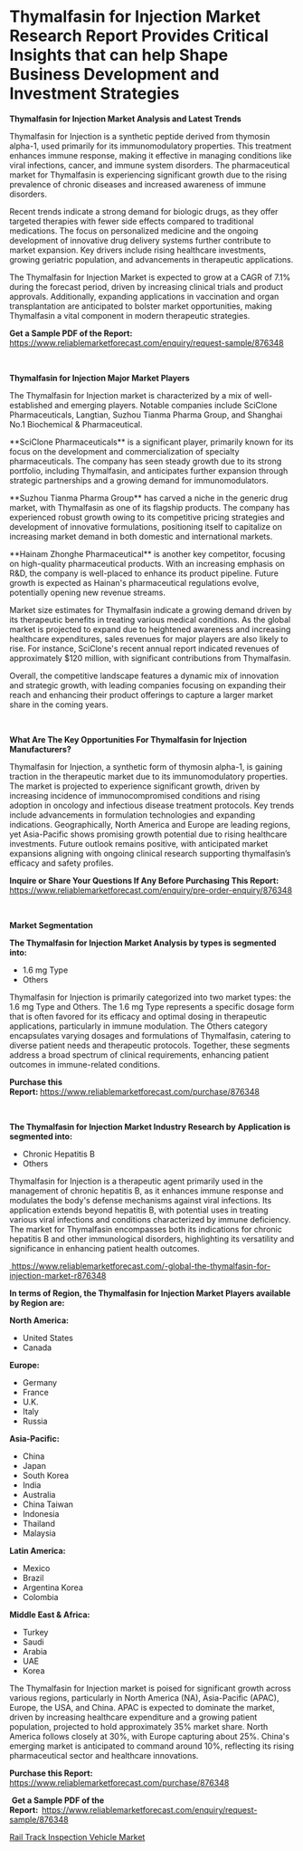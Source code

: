 <p><h1>Thymalfasin for Injection Market Research Report Provides Critical Insights that can help Shape Business Development and Investment Strategies</h1></p><p><strong>Thymalfasin for Injection Market Analysis and Latest Trends</strong></p>
<p><p>Thymalfasin for Injection is a synthetic peptide derived from thymosin alpha-1, used primarily for its immunomodulatory properties. This treatment enhances immune response, making it effective in managing conditions like viral infections, cancer, and immune system disorders. The pharmaceutical market for Thymalfasin is experiencing significant growth due to the rising prevalence of chronic diseases and increased awareness of immune disorders. </p><p>Recent trends indicate a strong demand for biologic drugs, as they offer targeted therapies with fewer side effects compared to traditional medications. The focus on personalized medicine and the ongoing development of innovative drug delivery systems further contribute to market expansion. Key drivers include rising healthcare investments, growing geriatric population, and advancements in therapeutic applications.</p><p>The Thymalfasin for Injection Market is expected to grow at a CAGR of 7.1% during the forecast period, driven by increasing clinical trials and product approvals. Additionally, expanding applications in vaccination and organ transplantation are anticipated to bolster market opportunities, making Thymalfasin a vital component in modern therapeutic strategies.</p></p>
<p><strong>Get a Sample PDF of the Report:&nbsp;</strong> <a href="https://www.reliablemarketforecast.com/enquiry/request-sample/876348?utm_campaign=2925&utm_medium=2&utm_source=Github&utm_content=ia&utm_term=30032025&utm_id=thymalfasin-for-injection">https://www.reliablemarketforecast.com/enquiry/request-sample/876348</a></p>
<p>&nbsp;</p>
<p><strong>Thymalfasin for Injection Major Market Players</strong></p>
<p><p>The Thymalfasin for Injection market is characterized by a mix of well-established and emerging players. Notable companies include SciClone Pharmaceuticals, Langtian, Suzhou Tianma Pharma Group, and Shanghai No.1 Biochemical & Pharmaceutical. </p><p>**SciClone Pharmaceuticals** is a significant player, primarily known for its focus on the development and commercialization of specialty pharmaceuticals. The company has seen steady growth due to its strong portfolio, including Thymalfasin, and anticipates further expansion through strategic partnerships and a growing demand for immunomodulators.</p><p>**Suzhou Tianma Pharma Group** has carved a niche in the generic drug market, with Thymalfasin as one of its flagship products. The company has experienced robust growth owing to its competitive pricing strategies and development of innovative formulations, positioning itself to capitalize on increasing market demand in both domestic and international markets.</p><p>**Hainam Zhonghe Pharmaceutical** is another key competitor, focusing on high-quality pharmaceutical products. With an increasing emphasis on R&D, the company is well-placed to enhance its product pipeline. Future growth is expected as Hainan's pharmaceutical regulations evolve, potentially opening new revenue streams.</p><p>Market size estimates for Thymalfasin indicate a growing demand driven by its therapeutic benefits in treating various medical conditions. As the global market is projected to expand due to heightened awareness and increasing healthcare expenditures, sales revenues for major players are also likely to rise. For instance, SciClone's recent annual report indicated revenues of approximately $120 million, with significant contributions from Thymalfasin.</p><p>Overall, the competitive landscape features a dynamic mix of innovation and strategic growth, with leading companies focusing on expanding their reach and enhancing their product offerings to capture a larger market share in the coming years.</p></p>
<p>&nbsp;</p>
<p><strong>What Are The Key Opportunities For Thymalfasin for Injection Manufacturers?</strong></p>
<p><p>Thymalfasin for Injection, a synthetic form of thymosin alpha-1, is gaining traction in the therapeutic market due to its immunomodulatory properties. The market is projected to experience significant growth, driven by increasing incidence of immunocompromised conditions and rising adoption in oncology and infectious disease treatment protocols. Key trends include advancements in formulation technologies and expanding indications. Geographically, North America and Europe are leading regions, yet Asia-Pacific shows promising growth potential due to rising healthcare investments. Future outlook remains positive, with anticipated market expansions aligning with ongoing clinical research supporting thymalfasin’s efficacy and safety profiles.</p></p>
<p><strong>Inquire or Share Your Questions If Any Before Purchasing This Report:</strong> <a href="https://www.reliablemarketforecast.com/enquiry/pre-order-enquiry/876348?utm_campaign=2925&utm_medium=2&utm_source=Github&utm_content=ia&utm_term=30032025&utm_id=thymalfasin-for-injection">https://www.reliablemarketforecast.com/enquiry/pre-order-enquiry/876348</a></p>
<p>&nbsp;</p>
<p><strong>Market Segmentation</strong></p>
<p><strong>The Thymalfasin for Injection Market Analysis by types is segmented into:</strong></p>
<p><ul><li>1.6 mg Type</li><li>Others</li></ul></p>
<p><p>Thymalfasin for Injection is primarily categorized into two market types: the 1.6 mg Type and Others. The 1.6 mg Type represents a specific dosage form that is often favored for its efficacy and optimal dosing in therapeutic applications, particularly in immune modulation. The Others category encapsulates varying dosages and formulations of Thymalfasin, catering to diverse patient needs and therapeutic protocols. Together, these segments address a broad spectrum of clinical requirements, enhancing patient outcomes in immune-related conditions.</p></p>
<p><strong>Purchase this Report:&nbsp;</strong><a href="https://www.reliablemarketforecast.com/purchase/876348?utm_campaign=2925&utm_medium=2&utm_source=Github&utm_content=ia&utm_term=30032025&utm_id=thymalfasin-for-injection">https://www.reliablemarketforecast.com/purchase/876348</a></p>
<p>&nbsp;</p>
<p><strong>The Thymalfasin for Injection Market Industry Research by Application is segmented into:</strong></p>
<p><ul><li>Chronic Hepatitis B</li><li>Others</li></ul></p>
<p><p>Thymalfasin for Injection is a therapeutic agent primarily used in the management of chronic hepatitis B, as it enhances immune response and modulates the body's defense mechanisms against viral infections. Its application extends beyond hepatitis B, with potential uses in treating various viral infections and conditions characterized by immune deficiency. The market for Thymalfasin encompasses both its indications for chronic hepatitis B and other immunological disorders, highlighting its versatility and significance in enhancing patient health outcomes.</p></p>
<p><a href="https://www.reliablemarketforecast.com/-global-the-thymalfasin-for-injection-market-r876348?utm_campaign=2925&utm_medium=2&utm_source=Github&utm_content=ia&utm_term=30032025&utm_id=thymalfasin-for-injection">&nbsp;https://www.reliablemarketforecast.com/-global-the-thymalfasin-for-injection-market-r876348</a></p>
<p><strong>In terms of Region, the Thymalfasin for Injection Market Players available by Region are:</strong></p>
<p>
    <p> <strong> North America: </strong>
        <ul>
            <li>United States</li>
            <li>Canada</li>
        </ul>
        </p> 
    <p> <strong> Europe: </strong>
        <ul>
            <li>Germany</li>
            <li>France</li>
            <li>U.K.</li>
            <li>Italy</li>
            <li>Russia</li>
        </ul>
        </p> 
    <p> <strong> Asia-Pacific: </strong>
        <ul>
            <li>China</li>
            <li>Japan</li>
            <li>South Korea</li>
            <li>India</li>
            <li>Australia</li>
            <li>China Taiwan</li>
            <li>Indonesia</li>
            <li>Thailand</li>
            <li>Malaysia</li>
        </ul>
        </p> 
    <p> <strong> Latin America: </strong>
        <ul>
            <li>Mexico</li>
            <li>Brazil</li>
            <li>Argentina Korea</li>
            <li>Colombia</li>
        </ul>
        </p> 
    <p> <strong> Middle East & Africa: </strong>
        <ul>
            <li>Turkey</li>
            <li>Saudi</li>
            <li>Arabia</li>
            <li>UAE</li>
            <li>Korea</li>
        </ul>
    </p>
    </p>
<p><p>The Thymalfasin for Injection market is poised for significant growth across various regions, particularly in North America (NA), Asia-Pacific (APAC), Europe, the USA, and China. APAC is expected to dominate the market, driven by increasing healthcare expenditure and a growing patient population, projected to hold approximately 35% market share. North America follows closely at 30%, with Europe capturing about 25%. China's emerging market is anticipated to command around 10%, reflecting its rising pharmaceutical sector and healthcare innovations.</p></p>
<p><strong>Purchase this Report: </strong><a href="https://www.reliablemarketforecast.com/purchase/876348?utm_campaign=2925&utm_medium=2&utm_source=Github&utm_content=ia&utm_term=30032025&utm_id=thymalfasin-for-injection">https://www.reliablemarketforecast.com/purchase/876348</a></p>
<p>&nbsp;<strong>Get a Sample PDF of the Report:&nbsp;&nbsp;</strong><a href="https://www.reliablemarketforecast.com/enquiry/request-sample/876348?utm_campaign=2925&utm_medium=2&utm_source=Github&utm_content=ia&utm_term=30032025&utm_id=thymalfasin-for-injection">https://www.reliablemarketforecast.com/enquiry/request-sample/876348</a></p>
<p><strong></strong></p>
<p><p><a href="https://github.com/boysabotzoc/Market-Research-Report-List-1/blob/main/rail-track-inspection-vehicle-market.md?utm_campaign=2925&utm_medium=2&utm_source=Github&utm_content=ia&utm_term=30032025&utm_id=thymalfasin-for-injection">Rail Track Inspection Vehicle Market</a></p></p>